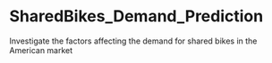 # SharedBikes_Demand_Prediction
Investigate the factors affecting the demand for shared bikes in the American market
